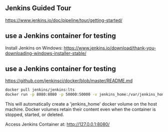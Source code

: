 ## Jenkins Guided Tour
https://www.jenkins.io/doc/pipeline/tour/getting-started/

## use a Jenkins container for testing
Install Jenkins on Windows:
https://www.jenkins.io/download/thank-you-downloading-windows-installer-stable/

## use a Jenkins container for testing
https://github.com/jenkinsci/docker/blob/master/README.md

```bash
docker pull jenkins/jenkins:lts
docker run -p 8080:8080 -p 50000:50000 -v jenkins_home:/var/jenkins_home jenkins/jenkins:lts
```

This will automatically create a 'jenkins_home' docker volume on the host machine. Docker volumes retain their content even when the container is stopped, started, or deleted.

Access Jenkins Container at: http://127.0.0.1:8080/

